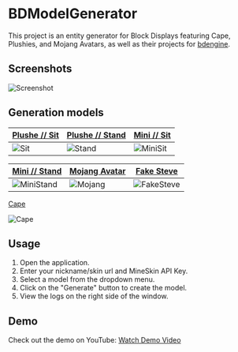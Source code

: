 # BDModelGenerator

This project is an entity generator for Block Displays featuring Cape, Plushies, and Mojang Avatars, as well as their projects for [bdengine](https://block-display.com/).

## Screenshots

![Screenshot](https://img001.prntscr.com/file/img001/kjvUvgW9ShOs2DfYPOiwYA.png)

## Generation models

| [Plushe // Sit](https://block-display.com/bd/51070/) | [Plushe // Stand](https://block-display.com/bd/51073/) | [Mini // Sit](https://block-display.com/bd/51077/) |
|---|---|---|
| ![Sit](https://block-display.com/wp-content/uploads/2025/06/img_68523b1183d233.86243456.png) | ![Stand](https://block-display.com/wp-content/uploads/2025/06/img_68523b02022916.97648147.png) | ![MiniSit](https://block-display.com/wp-content/uploads/2025/06/img_68523c0942e9e1.14845399.png) |

| [Mini // Stand](https://block-display.com/bd/51080/) | [Mojang Avatar](https://block-display.com/bd/51082/) | [Fake Steve](https://block-display.com/bd/51084/) |
|---|---|---|
| ![MiniStand](https://block-display.com/wp-content/uploads/2025/06/img_68523c8f9f79c3.92085290.png) | ![Mojang](https://block-display.com/wp-content/uploads/2025/06/img_68523d1cad32c6.23253385.png) | ![FakeSteve](https://block-display.com/wp-content/uploads/2025/06/img_68523d71683518.71895162.png) |

[Cape](https://block-display.com/bd/51086/)

![Cape](https://block-display.com/wp-content/uploads/2025/06/img_68523e0a78ef99.31273575.png)

## Usage

1. Open the application.
2. Enter your nickname/skin url and MineSkin API Key.
3. Select a model from the dropdown menu.
4. Click on the "Generate" button to create the model.
5. View the logs on the right side of the window.

## Demo

Check out the demo on YouTube: [Watch Demo Video](https://www.youtube.com/watch?v=zy4tih6_otE)



